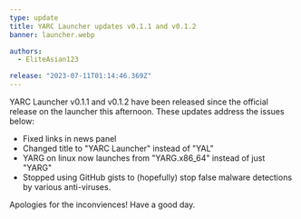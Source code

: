 ```yaml
---
type: update
title: YARC Launcher updates v0.1.1 and v0.1.2
banner: launcher.webp

authors:
  - EliteAsian123

release: "2023-07-11T01:14:46.369Z"
---
```


YARC Launcher v0.1.1 and v0.1.2 have been released since the official release on the launcher this afternoon. These updates address the issues below:
 
 * Fixed links in news panel
 * Changed title to "YARC Launcher" instead of "YAL"
 * YARG on linux now launches from "YARG.x86_64" instead of just "YARG"
 * Stopped using GitHub gists to (hopefully) stop false malware detections by various anti-viruses.

Apologies for the inconviences! Have a good day.